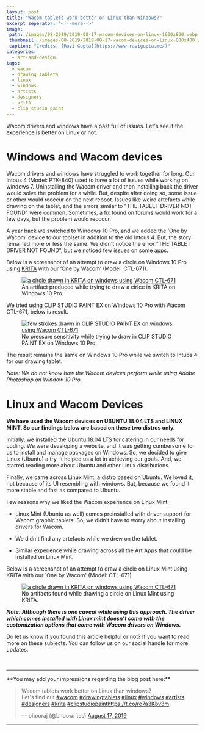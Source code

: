 ```yaml
---
layout: post
title: "Wacom tablets work better on Linux than Windows?"
excerpt_seperator: "<!--more-->"
image: 
 path: /images/08-2019/2019-08-17-wacom-devices-on-linux-1600x800.webp
 thumbnail: /images/08-2019/2019-08-17-wacom-devices-on-linux-800x400.webp
 caption: "Credits: [Ravi Gupta](https://www.ravigupta.me/)"
categories:
  - art-and-design
tags:
  - wacom
  - drawing tablets
  - linux
  - windows
  - artists
  - designers
  - krita
  - clip studio paint
---
```

Wacom drivers and windows have a past full of issues. Let's see if the experience is better on Linux or not.

<!--more-->

# Windows and Wacom devices

Wacom drivers and windows have struggled to work together for long. Our Intous 4 (Model: PTK-840) used to have a lot of issues while working on windows 7. Uninstalling the Wacom driver and then installing back the driver would solve the problem for a while. But, despite after doing so, some issue or other would reoccur on the next reboot. Issues like weird artefacts while drawing on the tablet, and the errors similar to "THE TABLET DRIVER NOT FOUND" were common. Sometimes, a fix found on forums would work for a few days, but the problem would reoccur.

A year back we switched to Windows 10 Pro, and we added the ‘One by Wacom’ device to our toolset in addition to the old Intous 4. But, the story remained more or less the same. We didn't notice the error "THE TABLET DRIVER NOT FOUND", but we noticed few issues on some apps.

Below is a screenshot of an attempt to draw a circle on Windows 10 Pro using [KRITA](https://krita.org/en/) with our ‘One by Wacom’ (Model: CTL-671).

<figure class="align-center">
  <a href="#"><img src="{{ '/images/08-2019/wacom-artifact-on-windows10-and-krita.JPG' | absolute_url }}" alt="a circle drawn in KRITA on windows using Wacom CTL-671"></a>
  <figcaption>An artifact produced while trying to draw a cirlce in KRITA on Windows 10 Pro.</figcaption>
</figure>

We tried using CLIP STUDIO PAINT EX on Windows 10 Pro with Wacom CTL-671, below is result.

<figure class="align-center">
  <a href="#"><img src="{{ '/images/08-2019/wacom-no-pressure-sensitivty-windows10-and-clipstudiopaint.JPG' | absolute_url }}" alt="few strokes drawn in CLIP STUDIO PAINT EX on windows using Wacom CTL-671"></a>
  <figcaption>No pressure sensitivity while trying to draw in CLIP STUDIO PAINT EX on Windows 10 Pro.</figcaption>
</figure>

The result remains the same on Windows 10 Pro while we switch to Intuos 4 for our drawing tablet.

*Note: We do not know how the Wacom devices perform while using Adobe Photoshop on Window 10 Pro.*


# Linux and Wacom Devices
**We have used the Wacom devices on UBUNTU 18.04 LTS and LINUX MINT. So our findings below are based on these two distros only.**

Initially, we installed the Ubuntu 18.04 LTS for catering in our needs for coding. We were developing a website, and it was getting cumbersome for us to install and manage packages on Windows. So, we decided to give Linux (Ubuntu) a try. It helped us a lot in achieving our goals. And, we started reading more about Ubuntu and other Linux distributions.

Finally, we came across Linux Mint, a distro based on Ubuntu. We loved it, not because of its UI resembling with windows. But, because we found it more stable and fast as compared to Ubuntu.

Few reasons why we liked the Wacom experience on Linux Mint:
 
- Linux Mint (Ubuntu as well) comes preinstalled with driver support for Wacom graphic tablets. So, we didn't have to worry about installing drivers for Wacom.

- We didn't find any artefacts while we drew on the tablet.

- Similar experience while drawing across all the Art Apps that could be installed on Linux Mint.

Below is a screenshot of an attempt to draw a circle on Linux Mint using KRITA with our 'One by Wacom' (Model: CTL-671)

<figure class="align-center">
  <a href="#"><img src="{{ '/images/08-2019/circle-on-krita-and-linuxmint-using-wacom.JPG' | absolute_url }}" alt="a circle drawn in KRITA on windows using Wacom CTL-671"></a>
  <figcaption>No artifacts found while drawing a circle on Linux Mint using KRITA.</figcaption>
</figure>

***Note: Although there is one caveat while using this approach. The driver which comes installed with Linux mint doesn’t come with the customization options that come with Wacom drivers on Windows.***

Do let us know if you found this article helpful or not? If you want to read more on these subjects. You can follow us on our social handle for more updates.

<br>
<hr>
**You may add your impressions regarding the blog post here:**
  <blockquote class="twitter-tweet"><p lang="en" dir="ltr">Wacom tablets work better on Linux than windows?<br>Let&#39;s find out.<a href="https://twitter.com/hashtag/wacom?src=hash&amp;ref_src=twsrc%5Etfw">#wacom</a> <a href="https://twitter.com/hashtag/drawingtablets?src=hash&amp;ref_src=twsrc%5Etfw">#drawingtablets</a> <a href="https://twitter.com/hashtag/linux?src=hash&amp;ref_src=twsrc%5Etfw">#linux</a> <a href="https://twitter.com/hashtag/windows?src=hash&amp;ref_src=twsrc%5Etfw">#windows</a> <a href="https://twitter.com/hashtag/artists?src=hash&amp;ref_src=twsrc%5Etfw">#artists</a> <a href="https://twitter.com/hashtag/designers?src=hash&amp;ref_src=twsrc%5Etfw">#designers</a> <a href="https://twitter.com/hashtag/krita?src=hash&amp;ref_src=twsrc%5Etfw">#krita</a> <a href="https://twitter.com/hashtag/clipstudiopaint?src=hash&amp;ref_src=twsrc%5Etfw">#clipstudiopaint</a><a href="https://t.co/ro7a3Kbv3m">https://t.co/ro7a3Kbv3m</a></p>&mdash; bhooraj (@bhoowrites) <a href="https://twitter.com/bhoowrites/status/1162693049299820544?ref_src=twsrc%5Etfw">August 17, 2019</a></blockquote> <script async src="https://platform.twitter.com/widgets.js" charset="utf-8"></script> 
<hr>
